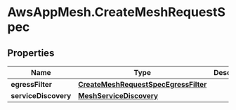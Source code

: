 # AwsAppMesh.CreateMeshRequestSpec

## Properties

Name | Type | Description | Notes
------------ | ------------- | ------------- | -------------
**egressFilter** | [**CreateMeshRequestSpecEgressFilter**](CreateMeshRequestSpecEgressFilter.md) |  | [optional] 
**serviceDiscovery** | [**MeshServiceDiscovery**](MeshServiceDiscovery.md) |  | [optional] 


